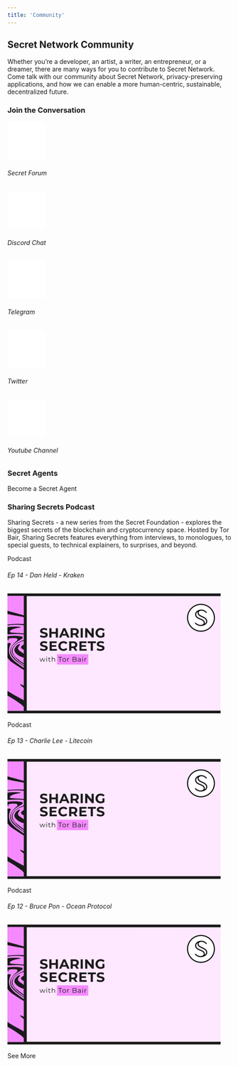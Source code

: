 ```yaml
---
title: 'Community'
---
```









<!-- Page title -->
<column>

<block>

<hero-title>

## Secret Network Community

</hero-title>

</block>

</column>









<!-- Intro -->
<column class="spacer-s" number="2" number-m="1" number-s="1" weight="left">

<block>

Whether you’re a developer, an artist, a writer, an entrepreneur, or a dreamer, there are many ways for you to contribute to Secret Network. Come talk with our community about Secret Network, privacy-preserving applications, and how we can enable a more human-centric, sustainable, decentralized future.

</block>

</column>










<!-- block Header -->
<column class="text-center">

<block>

### Join the Conversation

</block>

</column>







<!-- Join the conversation -->
<column class="spacer-s img-invert" number="5" number-m="3" number-s="2">

<block>

<card-simple class="accent-gray text-center cta" url="https://forum.scrt.network/">

![](./img/icon-social-forum-big.svg)

###### Secret Forum

</card-simple>

</block>

<block>

<card-simple class="accent-purple text-center cta" url="https://discord.com/invite/SJK32GY">

![](./img/icon-social-discord-big.svg)

###### Discord Chat

</card-simple>

</block>

<block>

<card-simple class="accent-blue text-center cta" url="https://t.me/SCRTcommunity">

![](./img/icon-social-telegram-big.svg)

###### Telegram

</card-simple>

</block>

<block>

<card-simple class="accent-turquoise text-center cta" url="https://twitter.com/SecretNetwork">

![](./img/icon-social-twitter-big.svg)

###### Twitter

</card-simple>

</block>

<block>

<card-simple class="accent-red text-center cta" url="https://www.youtube.com/channel/UCZPqj7h7mzjwuSfw_UWxQPw">

![](./img/icon-social-youtube-big.svg)

###### Youtube Channel

</card-simple>

</block>

</column>









<!-- block header -->
<column id="secret-agents">

<block>

### Secret Agents

</block>

</column>








<!-- Secret Agents -->
<column class="pl-0 pr-0" mode="full">

<block>

<card-secret-agent>

</card-secret-agent>

</block>

</column>









<!-- become a secret agent -->
<column class="spacer-s text-center">

<block>

<btn url="https://forms.gle/8NbTmUNVgbUkHY8eA">Become a Secret Agent</btn>

</block>

</column>









<!-- Block header -->
<column number="2" number-m="1" number-s="1"  weight="left">

<block>

### Sharing Secrets Podcast

Sharing Secrets - a new series from the Secret Foundation - explores the biggest secrets of the blockchain and cryptocurrency space. Hosted by Tor Bair, Sharing Secrets features everything from interviews, to monologues, to special guests, to technical explainers, to surprises, and beyond.

</block>

</column>









<!-- Sharing Secret Podcasts -->
<column class="" number="3" number-s="1">


<block>

<card-media class="accent-red"  url="https://soundcloud.com/sharing-secrets/ep-14-dan-held-kraken">

Podcast

###### Ep 14 - Dan Held - Kraken

![Ep 14 - Dan Held - Kraken](./img/media-card/image9.png)


</card-media>

</block>


<block>

<card-media class="accent-red"  url="https://soundcloud.com/sharing-secrets/ep-13-charlie-lee-litecoin">

Podcast

###### Ep 13 - Charlie Lee - Litecoin

![Ep 13 - Charlie Lee - Litecoin](./img/media-card/image9.png)


</card-media>

</block>

<block>

<card-media class="accent-red" url="https://soundcloud.com/sharing-secrets/ep-12-bruce-pon-ocean-protocol">

Podcast

###### Ep 12 - Bruce Pon - Ocean Protocol

![Ep 12 - Bruce Pon - Ocean Protocol](./img/media-card/image9.png)

</card-media>

</block>

</column>









<!-- become a secret agent -->
<column class="spacer-s text-center">

<block>

<btn url="/media">See More</btn>

</block>

</column>























